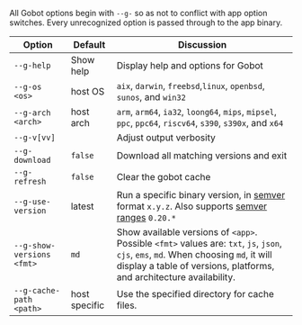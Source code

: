 All Gobot options begin with `--g-` so as not to conflict with app option switches. Every unrecognized option is passed through to the app binary.

| Option                    | Default       | Discussion                                                                                                                                                                                                   |
| ------------------------- | ------------- | ------------------------------------------------------------------------------------------------------------------------------------------------------------------------------------------------------------ |
| `--g-help`                | Show help     | Display help and options for Gobot                                                                                                                                                                           |
| `--g-os <os>`             | host OS       | `aix`, `darwin`, `freebsd`,`linux`, `openbsd`, `sunos`, and `win32`                                                                                                                                          |
| `--g-arch <arch>`         | host arch     | `arm`, `arm64`, `ia32`, `loong64`, `mips`, `mipsel`, `ppc`, `ppc64`, `riscv64`, `s390`, `s390x`, and `x64`                                                                                                   |
| `--g-v[vv]`               |               | Adjust output verbosity                                                                                                                                                                                      |
| `--g-download`            | `false`       | Download all matching versions and exit                                                                                                                                                                      |
| `--g-refresh`             | `false`       | Clear the gobot cache                                                                                                                                                                                        |
| `--g-use-version`         | latest        | Run a specific binary version, in [semver](https://semver.org/) format `x.y.z`. Also supports [semver ranges](https://www.npmjs.com/package/semver) `0.20.*`                                                 |
| `--g-show-versions <fmt>` | `md`          | Show available versions of `<app>`. Possible `<fmt>` values are: `txt`, `js`, `json`, `cjs`, `ems`, `md`. When choosing `md`, it will display a table of versions, platforms, and architecture availability. |
| `--g-cache-path <path>`   | host specific | Use the specified directory for cache files.                                                                                                                                                                 |
